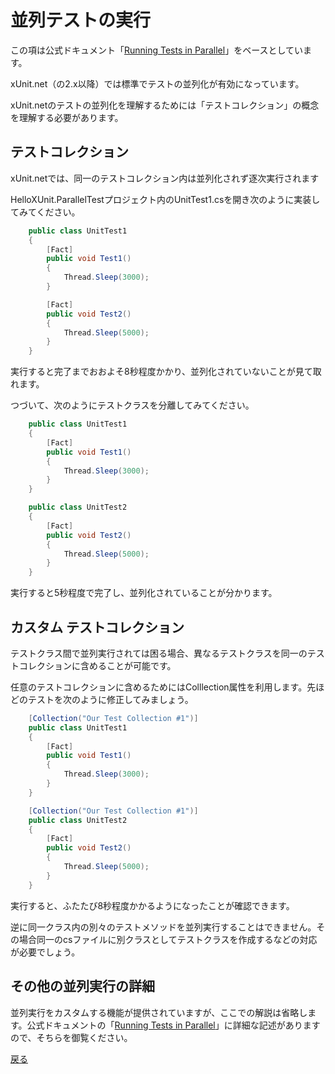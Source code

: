 # 並列テストの実行

この項は公式ドキュメント「[Running Tests in Parallel](https://xunit.net/docs/running-tests-in-parallel)」をベースとしています。

xUnit.net（の2.x以降）では標準でテストの並列化が有効になっています。

xUnit.netのテストの並列化を理解するためには「テストコレクション」の概念を理解する必要があります。

## テストコレクション

xUnit.netでは、同一のテストコレクション内は並列化されず逐次実行されます

HelloXUnit.ParallelTestプロジェクト内のUnitTest1.csを開き次のように実装してみてください。

```cs
    public class UnitTest1
    {
        [Fact]
        public void Test1()
        {
            Thread.Sleep(3000);
        }

        [Fact]
        public void Test2()
        {
            Thread.Sleep(5000);
        }
    }
```

実行すると完了までおおよそ8秒程度かかり、並列化されていないことが見て取れます。

つづいて、次のようにテストクラスを分離してみてください。

```cs
    public class UnitTest1
    {
        [Fact]
        public void Test1()
        {
            Thread.Sleep(3000);
        }
    }

    public class UnitTest2
    {
        [Fact]
        public void Test2()
        {
            Thread.Sleep(5000);
        }
    }
```

実行すると5秒程度で完了し、並列化されていることが分かります。

## カスタム テストコレクション

テストクラス間で並列実行されては困る場合、異なるテストクラスを同一のテストコレクションに含めることが可能です。

任意のテストコレクションに含めるためにはColllection属性を利用します。先ほどのテストを次のように修正してみましょう。

```cs
    [Collection("Our Test Collection #1")]
    public class UnitTest1
    {
        [Fact]
        public void Test1()
        {
            Thread.Sleep(3000);
        }
    }

    [Collection("Our Test Collection #1")]
    public class UnitTest2
    {
        [Fact]
        public void Test2()
        {
            Thread.Sleep(5000);
        }
    }
```

実行すると、ふたたび8秒程度かかるようになったことが確認できます。

逆に同一クラス内の別々のテストメソッドを並列実行することはできません。その場合同一のcsファイルに別クラスとしてテストクラスを作成するなどの対応が必要でしょう。

## その他の並列実行の詳細

並列実行をカスタムする機能が提供されていますが、ここでの解説は省略します。公式ドキュメントの「[Running Tests in Parallel](https://xunit.net/docs/running-tests-in-parallel)」に詳細な記述がありますので、そちらを御覧ください。

[戻る](README.md)